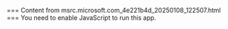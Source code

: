 === Content from msrc.microsoft.com_4e221b4d_20250108_122507.html ===
You need to enable JavaScript to run this app.
